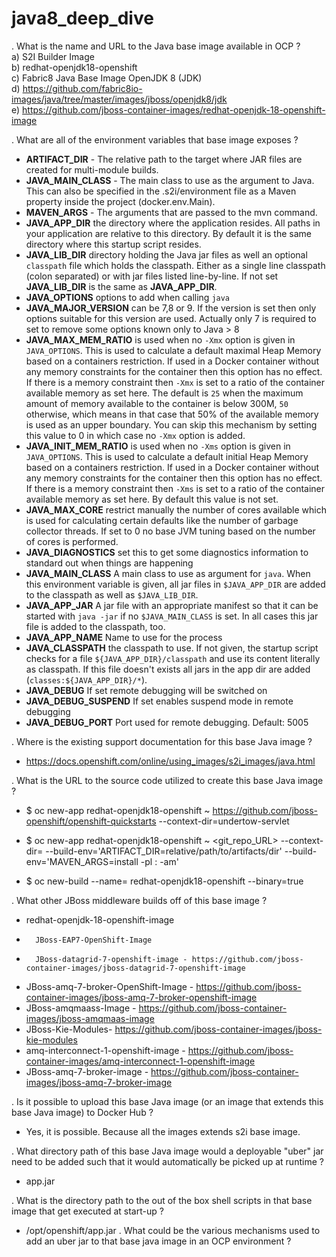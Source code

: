 # java8_deep_dive
. What is the name and URL to the Java base image available in OCP ?<br>
     	a) S2I Builder Image <br>
     	b) redhat-openjdk18-openshift <br>
     	c) Fabric8 Java Base Image OpenJDK 8 (JDK) <br>
     	d) https://github.com/fabric8io-images/java/tree/master/images/jboss/openjdk8/jdk <br>
     	e) https://github.com/jboss-container-images/redhat-openjdk-18-openshift-image <br>
	

. What are all of the environment variables that base image exposes ? <br>
* **ARTIFACT_DIR** - The relative path to the target where JAR files are created for multi-module builds. <br>
* **JAVA_MAIN_CLASS** - The main class to use as the argument to Java. This can also be specified in the .s2i/environment file as a Maven property inside the project (docker.env.Main).<br>
* **MAVEN_ARGS** - The arguments that are passed to the mvn command.<br>
* **JAVA_APP_DIR** the directory where the application resides. All paths in your application are relative to this directory. By default it is the same directory where this startup script resides.
* **JAVA_LIB_DIR** directory holding the Java jar files as well an optional `classpath` file which holds the classpath. Either as a single line classpath (colon separated) or with jar files listed line-by-line. If not set **JAVA_LIB_DIR** is the same as **JAVA_APP_DIR**.
* **JAVA_OPTIONS** options to add when calling `java`
* **JAVA_MAJOR_VERSION** can be 7,8 or 9. If the version is set then only options suitable for this version are used. Actually only 7 is required to set to remove some options known only to Java > 8
* **JAVA_MAX_MEM_RATIO** is used when no `-Xmx` option is given in `JAVA_OPTIONS`. This is used to calculate a default maximal Heap Memory based on a containers restriction. If used in a Docker container without any memory constraints for the container then this option has no effect. If there is a memory constraint then `-Xmx` is set to a ratio of the container available memory as set here. The default is `25` when the maximum amount of memory available to the container is below 300M, `50` otherwise, which means in that case that 50% of the available memory is used as an upper boundary. You can skip this mechanism by setting this value to 0 in which case no `-Xmx` option is added.
* **JAVA_INIT_MEM_RATIO** is used when no `-Xms` option is given in `JAVA_OPTIONS`. This is used to calculate a default initial Heap Memory based on a containers restriction. If used in a Docker container without any memory constraints for the container then this option has no effect. If there is a memory constraint then `-Xms` is set to a ratio of the container available memory as set here. By default this value is not set.
* **JAVA_MAX_CORE** restrict manually the number of cores available which is used for calculating certain defaults like the number of garbage collector threads. If set to 0 no base JVM tuning based on the number of cores is performed.
* **JAVA_DIAGNOSTICS** set this to get some diagnostics information to standard out when things are happening
* **JAVA_MAIN_CLASS** A main class to use as argument for `java`. When this environment variable is given, all jar files in `$JAVA_APP_DIR` are added to the classpath as well as `$JAVA_LIB_DIR`.
* **JAVA_APP_JAR** A jar file with an appropriate manifest so that it can be started with `java -jar` if no `$JAVA_MAIN_CLASS` is set. In all cases this jar file is added to the classpath, too.
* **JAVA_APP_NAME** Name to use for the process
* **JAVA_CLASSPATH** the classpath to use. If not given, the startup script checks for a file `${JAVA_APP_DIR}/classpath` and use its content literally as classpath. If this file doesn't exists all jars in the app dir are added (`classes:${JAVA_APP_DIR}/*`).
* **JAVA_DEBUG** If set remote debugging will be switched on
* **JAVA_DEBUG_SUSPEND** If set enables suspend mode in remote debugging
* **JAVA_DEBUG_PORT** Port used for remote debugging. Default: 5005


. Where is the existing support documentation for this base Java image ? <br>
* 	https://docs.openshift.com/online/using_images/s2i_images/java.html <br>

. What is the URL to the source code utilized to create this base Java image ? <br>

* 	$ oc new-app redhat-openjdk18-openshift ~ https://github.com/jboss-openshift/openshift-quickstarts --context-dir=undertow-servlet <br>
*	$ oc new-app redhat-openjdk18-openshift ~ <git_repo_URL> --context-dir=<context-dir> --build-env='ARTIFACT_DIR=relative/path/to/artifacts/dir' --build-env='MAVEN_ARGS=install -pl <groupId>:<artifactId> -am' <br>

*	$ oc new-build --name=<application-name> redhat-openjdk18-openshift --binary=true <br>

. What other JBoss middleware builds off of this base image ? <br>
*	redhat-openjdk-18-openshift-image
*       JBoss-EAP7-OpenShift-Image
*       JBoss-datagrid-7-openshift-image - https://github.com/jboss-container-images/jboss-datagrid-7-openshift-image
* 	JBoss-amq-7-broker-OpenShift-Image - https://github.com/jboss-container-images/jboss-amq-7-broker-openshift-image
*	JBoss-amqmaass-Image - https://github.com/jboss-container-images/jboss-amqmaas-image
* 	JBoss-Kie-Modules- https://github.com/jboss-container-images/jboss-kie-modules
*	amq-interconnect-1-openshift-image - https://github.com/jboss-container-images/amq-interconnect-1-openshift-image
*	JBoss-amq-7-broker-image - https://github.com/jboss-container-images/jboss-amq-7-broker-image

. Is it possible to upload this base Java image (or an image that extends this base Java image) to Docker Hub ?
* 	Yes, it is possible. Because all the images extends s2i base image.

. What directory path of this base Java image would a deployable "uber" jar need to be added such that it would automatically be picked up at runtime  ?

* 	app.jar

. What is the directory path to the out of the box shell scripts in that base image that get executed at start-up ?<br>

*	/opt/openshift/app.jar
. What could be the various mechanisms used to add an uber jar to that base java image in an OCP environment ?

